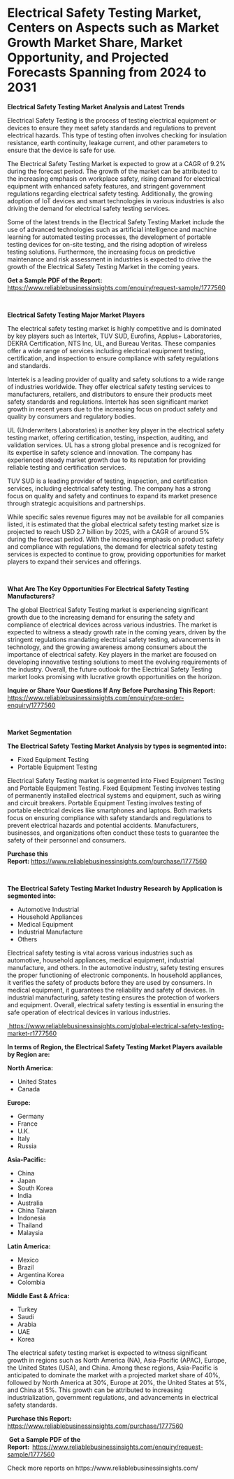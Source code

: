 <p><h1>Electrical Safety Testing Market, Centers on Aspects such as Market Growth Market Share, Market Opportunity, and Projected Forecasts Spanning from 2024 to 2031</h1></p><p><strong>Electrical Safety Testing Market Analysis and Latest Trends</strong></p>
<p><p>Electrical Safety Testing is the process of testing electrical equipment or devices to ensure they meet safety standards and regulations to prevent electrical hazards. This type of testing often involves checking for insulation resistance, earth continuity, leakage current, and other parameters to ensure that the device is safe for use.</p><p>The Electrical Safety Testing Market is expected to grow at a CAGR of 9.2% during the forecast period. The growth of the market can be attributed to the increasing emphasis on workplace safety, rising demand for electrical equipment with enhanced safety features, and stringent government regulations regarding electrical safety testing. Additionally, the growing adoption of IoT devices and smart technologies in various industries is also driving the demand for electrical safety testing services.</p><p>Some of the latest trends in the Electrical Safety Testing Market include the use of advanced technologies such as artificial intelligence and machine learning for automated testing processes, the development of portable testing devices for on-site testing, and the rising adoption of wireless testing solutions. Furthermore, the increasing focus on predictive maintenance and risk assessment in industries is expected to drive the growth of the Electrical Safety Testing Market in the coming years.</p></p>
<p><strong>Get a Sample PDF of the Report:&nbsp;</strong> <a href="https://www.reliablebusinessinsights.com/enquiry/request-sample/1777560">https://www.reliablebusinessinsights.com/enquiry/request-sample/1777560</a></p>
<p>&nbsp;</p>
<p><strong>Electrical Safety Testing Major Market Players</strong></p>
<p><p>The electrical safety testing market is highly competitive and is dominated by key players such as Intertek, TUV SUD, Eurofins, Applus+ Laboratories, DEKRA Certification, NTS Inc, UL, and Bureau Veritas. These companies offer a wide range of services including electrical equipment testing, certification, and inspection to ensure compliance with safety regulations and standards.</p><p>Intertek is a leading provider of quality and safety solutions to a wide range of industries worldwide. They offer electrical safety testing services to manufacturers, retailers, and distributors to ensure their products meet safety standards and regulations. Intertek has seen significant market growth in recent years due to the increasing focus on product safety and quality by consumers and regulatory bodies.</p><p>UL (Underwriters Laboratories) is another key player in the electrical safety testing market, offering certification, testing, inspection, auditing, and validation services. UL has a strong global presence and is recognized for its expertise in safety science and innovation. The company has experienced steady market growth due to its reputation for providing reliable testing and certification services.</p><p>TUV SUD is a leading provider of testing, inspection, and certification services, including electrical safety testing. The company has a strong focus on quality and safety and continues to expand its market presence through strategic acquisitions and partnerships.</p><p>While specific sales revenue figures may not be available for all companies listed, it is estimated that the global electrical safety testing market size is projected to reach USD 2.7 billion by 2025, with a CAGR of around 5% during the forecast period. With the increasing emphasis on product safety and compliance with regulations, the demand for electrical safety testing services is expected to continue to grow, providing opportunities for market players to expand their services and offerings.</p></p>
<p>&nbsp;</p>
<p><strong>What Are The Key Opportunities For Electrical Safety Testing Manufacturers?</strong></p>
<p><p>The global Electrical Safety Testing market is experiencing significant growth due to the increasing demand for ensuring the safety and compliance of electrical devices across various industries. The market is expected to witness a steady growth rate in the coming years, driven by the stringent regulations mandating electrical safety testing, advancements in technology, and the growing awareness among consumers about the importance of electrical safety. Key players in the market are focused on developing innovative testing solutions to meet the evolving requirements of the industry. Overall, the future outlook for the Electrical Safety Testing market looks promising with lucrative growth opportunities on the horizon.</p></p>
<p><strong>Inquire or Share Your Questions If Any Before Purchasing This Report:</strong> <a href="https://www.reliablebusinessinsights.com/enquiry/pre-order-enquiry/1777560">https://www.reliablebusinessinsights.com/enquiry/pre-order-enquiry/1777560</a></p>
<p>&nbsp;</p>
<p><strong>Market Segmentation</strong></p>
<p><strong>The Electrical Safety Testing Market Analysis by types is segmented into:</strong></p>
<p><ul><li>Fixed Equipment Testing</li><li>Portable Equipment Testing</li></ul></p>
<p><p>Electrical Safety Testing market is segmented into Fixed Equipment Testing and Portable Equipment Testing. Fixed Equipment Testing involves testing of permanently installed electrical systems and equipment, such as wiring and circuit breakers. Portable Equipment Testing involves testing of portable electrical devices like smartphones and laptops. Both markets focus on ensuring compliance with safety standards and regulations to prevent electrical hazards and potential accidents. Manufacturers, businesses, and organizations often conduct these tests to guarantee the safety of their personnel and consumers.</p></p>
<p><strong>Purchase this Report:&nbsp;</strong><a href="https://www.reliablebusinessinsights.com/purchase/1777560">https://www.reliablebusinessinsights.com/purchase/1777560</a></p>
<p>&nbsp;</p>
<p><strong>The Electrical Safety Testing Market Industry Research by Application is segmented into:</strong></p>
<p><ul><li>Automotive Industrial</li><li>Household Appliances</li><li>Medical Equipment</li><li>Industrial Manufacture</li><li>Others</li></ul></p>
<p><p>Electrical safety testing is vital across various industries such as automotive, household appliances, medical equipment, industrial manufacture, and others. In the automotive industry, safety testing ensures the proper functioning of electronic components. In household appliances, it verifies the safety of products before they are used by consumers. In medical equipment, it guarantees the reliability and safety of devices. In industrial manufacturing, safety testing ensures the protection of workers and equipment. Overall, electrical safety testing is essential in ensuring the safe operation of electrical devices in various industries.</p></p>
<p><a href="https://www.reliablebusinessinsights.com/global-electrical-safety-testing-market-r1777560">&nbsp;https://www.reliablebusinessinsights.com/global-electrical-safety-testing-market-r1777560</a></p>
<p><strong>In terms of Region, the Electrical Safety Testing Market Players available by Region are:</strong></p>
<p>
    <p> <strong> North America: </strong>
        <ul>
            <li>United States</li>
            <li>Canada</li>
        </ul>
        </p> 
    <p> <strong> Europe: </strong>
        <ul>
            <li>Germany</li>
            <li>France</li>
            <li>U.K.</li>
            <li>Italy</li>
            <li>Russia</li>
        </ul>
        </p> 
    <p> <strong> Asia-Pacific: </strong>
        <ul>
            <li>China</li>
            <li>Japan</li>
            <li>South Korea</li>
            <li>India</li>
            <li>Australia</li>
            <li>China Taiwan</li>
            <li>Indonesia</li>
            <li>Thailand</li>
            <li>Malaysia</li>
        </ul>
        </p> 
    <p> <strong> Latin America: </strong>
        <ul>
            <li>Mexico</li>
            <li>Brazil</li>
            <li>Argentina Korea</li>
            <li>Colombia</li>
        </ul>
        </p> 
    <p> <strong> Middle East & Africa: </strong>
        <ul>
            <li>Turkey</li>
            <li>Saudi</li>
            <li>Arabia</li>
            <li>UAE</li>
            <li>Korea</li>
        </ul>
    </p>
    </p>
<p><p>The electrical safety testing market is expected to witness significant growth in regions such as North America (NA), Asia-Pacific (APAC), Europe, the United States (USA), and China. Among these regions, Asia-Pacific is anticipated to dominate the market with a projected market share of 40%, followed by North America at 30%, Europe at 20%, the United States at 5%, and China at 5%. This growth can be attributed to increasing industrialization, government regulations, and advancements in electrical safety standards.</p></p>
<p><strong>Purchase this Report: </strong><a href="https://www.reliablebusinessinsights.com/purchase/1777560">https://www.reliablebusinessinsights.com/purchase/1777560</a></p>
<p>&nbsp;<strong>Get a Sample PDF of the Report:&nbsp;&nbsp;</strong><a href="https://www.reliablebusinessinsights.com/enquiry/request-sample/1777560">https://www.reliablebusinessinsights.com/enquiry/request-sample/1777560</a></p>
<p><strong></strong></p>
<p>Check more reports on https://www.reliablebusinessinsights.com/</p>